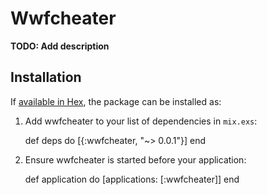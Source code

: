 # Wwfcheater

**TODO: Add description**

## Installation

If [available in Hex](https://hex.pm/docs/publish), the package can be installed as:

  1. Add wwfcheater to your list of dependencies in `mix.exs`:

        def deps do
          [{:wwfcheater, "~> 0.0.1"}]
        end

  2. Ensure wwfcheater is started before your application:

        def application do
          [applications: [:wwfcheater]]
        end
